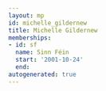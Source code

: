 ```yaml
---
layout: mp
id: michelle_gildernew
title: Michelle Gildernew
memberships:
- id: sf
  name: Sinn Féin
  start: '2001-10-24'
  end: 
autogenerated: true
---
```

